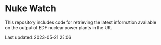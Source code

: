 # Nuke Watch

This repository includes code for retrieving the latest information available on the output of EDF nuclear power plants in the UK.

Last updated: 2023-05-21 22:06